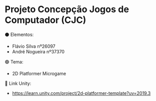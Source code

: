 # Projeto Concepção Jogos de Computador (CJC)

⚫ Elementos:
- Flávio Silva nº26097
- André Nogueira nº37370

🟢 Tema:
- 2D Platformer Microgame

🔵 Link Unity:
- https://learn.unity.com/project/2d-platformer-template?uv=2019.3
